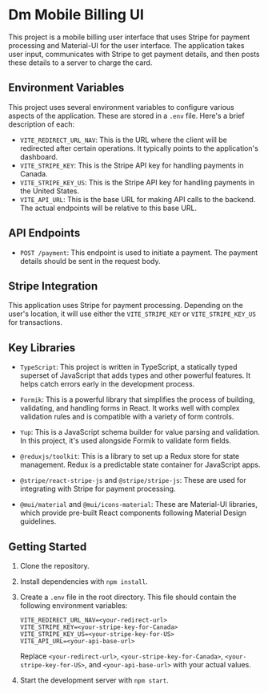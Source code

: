 # Dm Mobile Billing UI

This project is a mobile billing user interface that uses Stripe for payment processing and Material-UI for the user interface. The application takes user input, communicates with Stripe to get payment details, and then posts these details to a server to charge the card.

## Environment Variables

This project uses several environment variables to configure various aspects of the application. These are stored in a `.env` file. Here's a brief description of each:

- `VITE_REDIRECT_URL_NAV`: This is the URL where the client will be redirected after certain operations. It typically points to the application's dashboard.
- `VITE_STRIPE_KEY`: This is the Stripe API key for handling payments in Canada.
- `VITE_STRIPE_KEY_US`: This is the Stripe API key for handling payments in the United States.
- `VITE_API_URL`: This is the base URL for making API calls to the backend. The actual endpoints will be relative to this base URL.

## API Endpoints

- `POST /payment`: This endpoint is used to initiate a payment. The payment details should be sent in the request body.

## Stripe Integration

This application uses Stripe for payment processing. Depending on the user's location, it will use either the `VITE_STRIPE_KEY` or `VITE_STRIPE_KEY_US` for transactions.

## Key Libraries

- `TypeScript`: This project is written in TypeScript, a statically typed superset of JavaScript that adds types and other powerful features. It helps catch errors early in the development process.

- `Formik`: This is a powerful library that simplifies the process of building, validating, and handling forms in React. It works well with complex validation rules and is compatible with a variety of form controls.

- `Yup`: This is a JavaScript schema builder for value parsing and validation. In this project, it's used alongside Formik to validate form fields.

- `@reduxjs/toolkit`: This is a library to set up a Redux store for state management. Redux is a predictable state container for JavaScript apps.

- `@stripe/react-stripe-js` and `@stripe/stripe-js`: These are used for integrating with Stripe for payment processing.

- `@mui/material` and `@mui/icons-material`: These are Material-UI libraries, which provide pre-built React components following Material Design guidelines.

## Getting Started

1. Clone the repository.
2. Install dependencies with `npm install`.
3. Create a `.env` file in the root directory. This file should contain the following environment variables:

   ```plaintext
   VITE_REDIRECT_URL_NAV=<your-redirect-url>
   VITE_STRIPE_KEY=<your-stripe-key-for-Canada>
   VITE_STRIPE_KEY_US=<your-stripe-key-for-US>
   VITE_API_URL=<your-api-base-url>
   ```

   Replace `<your-redirect-url>`, `<your-stripe-key-for-Canada>`, `<your-stripe-key-for-US>`, and `<your-api-base-url>` with your actual values.

4. Start the development server with `npm start`.

